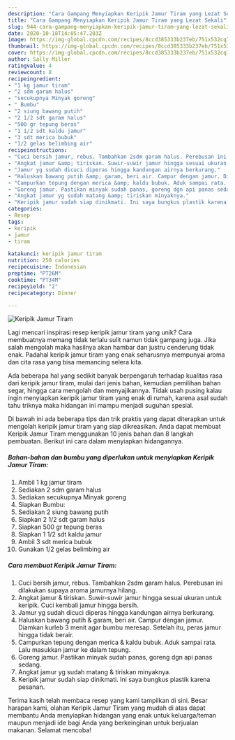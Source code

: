 ```yaml
---
description: "Cara Gampang Menyiapkan Keripik Jamur Tiram yang Lezat Sekali"
title: "Cara Gampang Menyiapkan Keripik Jamur Tiram yang Lezat Sekali"
slug: 944-cara-gampang-menyiapkan-keripik-jamur-tiram-yang-lezat-sekali
date: 2020-10-18T14:05:47.203Z
image: https://img-global.cpcdn.com/recipes/8ccd385333b237eb/751x532cq70/keripik-jamur-tiram-foto-resep-utama.jpg
thumbnail: https://img-global.cpcdn.com/recipes/8ccd385333b237eb/751x532cq70/keripik-jamur-tiram-foto-resep-utama.jpg
cover: https://img-global.cpcdn.com/recipes/8ccd385333b237eb/751x532cq70/keripik-jamur-tiram-foto-resep-utama.jpg
author: Sally Miller
ratingvalue: 4
reviewcount: 8
recipeingredient:
- "1 kg jamur tiram"
- "2 sdm garam halus"
- "secukupnya Minyak goreng"
- " Bumbu"
- "2 siung bawang putih"
- "2 1/2 sdt garam halus"
- "500 gr tepung beras"
- "1 1/2 sdt kaldu jamur"
- "3 sdt merica bubuk"
- "1/2 gelas belimbing air"
recipeinstructions:
- "Cuci bersih jamur, rebus. Tambahkan 2sdm garam halus. Perebusan ini dilakukan supaya aroma jamurnya hilang."
- "Angkat jamur &amp; tiriskan. Suwir-suwir jamur hingga sesuai ukuran untuk keripik. Cuci kembali jamur hingga bersih."
- "Jamur yg sudah dicuci diperas hingga kandungan airnya berkurang."
- "Haluskan bawang putih &amp; garam, beri air. Campur dengan jamur. Diamkan kurleb 3 menit agar bumbu meresap. Setelah itu, peras jamur hingga tidak berair."
- "Campurkan tepung dengan merica &amp; kaldu bubuk. Aduk sampai rata. Lalu masukkan jamur ke dalam tepung."
- "Goreng jamur. Pastikan minyak sudah panas, goreng dgn api panas sedang."
- "Angkat jamur yg sudah matang &amp; tiriskan minyaknya."
- "Keripik jamur sudah siap dinikmati. Ini saya bungkus plastik karena pesanan."
categories:
- Resep
tags:
- keripik
- jamur
- tiram

katakunci: keripik jamur tiram 
nutrition: 250 calories
recipecuisine: Indonesian
preptime: "PT26M"
cooktime: "PT34M"
recipeyield: "2"
recipecategory: Dinner

---
```



![Keripik Jamur Tiram](https://img-global.cpcdn.com/recipes/8ccd385333b237eb/751x532cq70/keripik-jamur-tiram-foto-resep-utama.jpg)

Lagi mencari inspirasi resep keripik jamur tiram yang unik? Cara membuatnya memang tidak terlalu sulit namun tidak gampang juga. Jika salah mengolah maka hasilnya akan hambar dan justru cenderung tidak enak. Padahal keripik jamur tiram yang enak seharusnya mempunyai aroma dan cita rasa yang bisa memancing selera kita.

Ada beberapa hal yang sedikit banyak berpengaruh terhadap kualitas rasa dari keripik jamur tiram, mulai dari jenis bahan, kemudian pemilihan bahan segar, hingga cara mengolah dan menyajikannya. Tidak usah pusing kalau ingin menyiapkan keripik jamur tiram yang enak di rumah, karena asal sudah tahu triknya maka hidangan ini mampu menjadi suguhan spesial.




Di bawah ini ada beberapa tips dan trik praktis yang dapat diterapkan untuk mengolah keripik jamur tiram yang siap dikreasikan. Anda dapat membuat Keripik Jamur Tiram menggunakan 10 jenis bahan dan 8 langkah pembuatan. Berikut ini cara dalam menyiapkan hidangannya.

<!--inarticleads1-->

##### Bahan-bahan dan bumbu yang diperlukan untuk menyiapkan Keripik Jamur Tiram:

1. Ambil 1 kg jamur tiram
1. Sediakan 2 sdm garam halus
1. Sediakan secukupnya Minyak goreng
1. Siapkan  Bumbu:
1. Sediakan 2 siung bawang putih
1. Siapkan 2 1/2 sdt garam halus
1. Siapkan 500 gr tepung beras
1. Siapkan 1 1/2 sdt kaldu jamur
1. Ambil 3 sdt merica bubuk
1. Gunakan 1/2 gelas belimbing air




<!--inarticleads2-->

##### Cara membuat Keripik Jamur Tiram:

1. Cuci bersih jamur, rebus. Tambahkan 2sdm garam halus. Perebusan ini dilakukan supaya aroma jamurnya hilang.
1. Angkat jamur &amp; tiriskan. Suwir-suwir jamur hingga sesuai ukuran untuk keripik. Cuci kembali jamur hingga bersih.
1. Jamur yg sudah dicuci diperas hingga kandungan airnya berkurang.
1. Haluskan bawang putih &amp; garam, beri air. Campur dengan jamur. Diamkan kurleb 3 menit agar bumbu meresap. Setelah itu, peras jamur hingga tidak berair.
1. Campurkan tepung dengan merica &amp; kaldu bubuk. Aduk sampai rata. Lalu masukkan jamur ke dalam tepung.
1. Goreng jamur. Pastikan minyak sudah panas, goreng dgn api panas sedang.
1. Angkat jamur yg sudah matang &amp; tiriskan minyaknya.
1. Keripik jamur sudah siap dinikmati. Ini saya bungkus plastik karena pesanan.




Terima kasih telah membaca resep yang kami tampilkan di sini. Besar harapan kami, olahan Keripik Jamur Tiram yang mudah di atas dapat membantu Anda menyiapkan hidangan yang enak untuk keluarga/teman maupun menjadi ide bagi Anda yang berkeinginan untuk berjualan makanan. Selamat mencoba!
